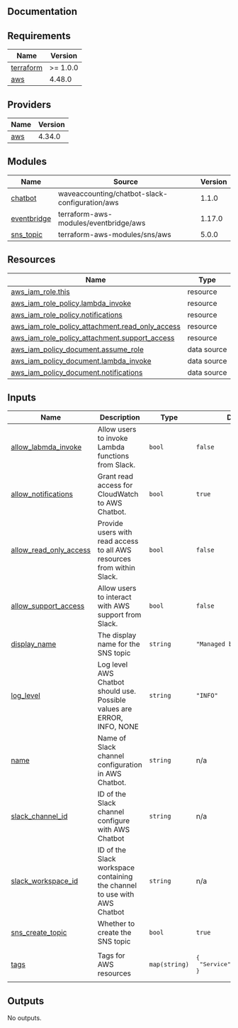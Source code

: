 ## Documentation

<!-- BEGINNING OF PRE-COMMIT-TERRAFORM DOCS HOOK -->
## Requirements

| Name | Version |
|------|---------|
| <a name="requirement_terraform"></a> [terraform](#requirement\_terraform) | >= 1.0.0 |
| <a name="requirement_aws"></a> [aws](#requirement\_aws) | 4.48.0 |

## Providers

| Name | Version |
|------|---------|
| <a name="provider_aws"></a> [aws](#provider\_aws) | 4.34.0 |

## Modules

| Name | Source | Version |
|------|--------|---------|
| <a name="module_chatbot"></a> [chatbot](#module\_chatbot) | waveaccounting/chatbot-slack-configuration/aws | 1.1.0 |
| <a name="module_eventbridge"></a> [eventbridge](#module\_eventbridge) | terraform-aws-modules/eventbridge/aws | 1.17.0 |
| <a name="module_sns_topic"></a> [sns\_topic](#module\_sns\_topic) | terraform-aws-modules/sns/aws | 5.0.0 |

## Resources

| Name | Type |
|------|------|
| [aws_iam_role.this](https://registry.terraform.io/providers/hashicorp/aws/4.48.0/docs/resources/iam_role) | resource |
| [aws_iam_role_policy.lambda_invoke](https://registry.terraform.io/providers/hashicorp/aws/4.48.0/docs/resources/iam_role_policy) | resource |
| [aws_iam_role_policy.notifications](https://registry.terraform.io/providers/hashicorp/aws/4.48.0/docs/resources/iam_role_policy) | resource |
| [aws_iam_role_policy_attachment.read_only_access](https://registry.terraform.io/providers/hashicorp/aws/4.48.0/docs/resources/iam_role_policy_attachment) | resource |
| [aws_iam_role_policy_attachment.support_access](https://registry.terraform.io/providers/hashicorp/aws/4.48.0/docs/resources/iam_role_policy_attachment) | resource |
| [aws_iam_policy_document.assume_role](https://registry.terraform.io/providers/hashicorp/aws/4.48.0/docs/data-sources/iam_policy_document) | data source |
| [aws_iam_policy_document.lambda_invoke](https://registry.terraform.io/providers/hashicorp/aws/4.48.0/docs/data-sources/iam_policy_document) | data source |
| [aws_iam_policy_document.notifications](https://registry.terraform.io/providers/hashicorp/aws/4.48.0/docs/data-sources/iam_policy_document) | data source |

## Inputs

| Name | Description | Type | Default | Required |
|------|-------------|------|---------|:--------:|
| <a name="input_allow_labmda_invoke"></a> [allow\_labmda\_invoke](#input\_allow\_labmda\_invoke) | Allow users to invoke Lambda functions from Slack. | `bool` | `false` | no |
| <a name="input_allow_notifications"></a> [allow\_notifications](#input\_allow\_notifications) | Grant read access for CloudWatch to AWS Chatbot. | `bool` | `true` | no |
| <a name="input_allow_read_only_access"></a> [allow\_read\_only\_access](#input\_allow\_read\_only\_access) | Provide users with read access to all AWS resources from within Slack. | `bool` | `false` | no |
| <a name="input_allow_support_access"></a> [allow\_support\_access](#input\_allow\_support\_access) | Allow users to interact with AWS support from Slack. | `bool` | `false` | no |
| <a name="input_display_name"></a> [display\_name](#input\_display\_name) | The display name for the SNS topic | `string` | `"Managed by Terraform"` | no |
| <a name="input_log_level"></a> [log\_level](#input\_log\_level) | Log level AWS Chatbot should use. Possible values are ERROR, INFO, NONE | `string` | `"INFO"` | no |
| <a name="input_name"></a> [name](#input\_name) | Name of Slack channel configuration in AWS Chatbot. | `string` | n/a | yes |
| <a name="input_slack_channel_id"></a> [slack\_channel\_id](#input\_slack\_channel\_id) | ID of the Slack channel configure with AWS Chatbot | `string` | n/a | yes |
| <a name="input_slack_workspace_id"></a> [slack\_workspace\_id](#input\_slack\_workspace\_id) | ID of the Slack workspace containing the channel to use with AWS Chatbot | `string` | n/a | yes |
| <a name="input_sns_create_topic"></a> [sns\_create\_topic](#input\_sns\_create\_topic) | Whether to create the SNS topic | `bool` | `true` | no |
| <a name="input_tags"></a> [tags](#input\_tags) | Tags for AWS resources | `map(string)` | <pre>{<br>  "Service": "AWS ChatBot"<br>}</pre> | no |

## Outputs

No outputs.
<!-- END OF PRE-COMMIT-TERRAFORM DOCS HOOK -->
